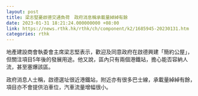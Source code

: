 ```yaml
---
layout: post
title: 梁志堅憂啟德交通負荷　政府消息稱承載量綽綽有餘
date: 2023-01-31 18:21:24.000000000 +08:00
link: https://news.rthk.hk/rthk/ch/component/k2/1685945-20230131.htm
categories: rthk
---
```


地產建設商會執委會主席梁志堅表示，歡迎及同意政府在啟德興建「簡約公屋」，但關注項目5年後的發展用途。他又說，區內只有兩個港鐵站，擔心能否容納人流，甚至塞爆該區。

政府消息人士稱，啟德選址很近港鐵站，附近亦有很多巴士線，承載量綽綽有餘，項目亦不會提供泊車位，汽車流量增幅很小。
